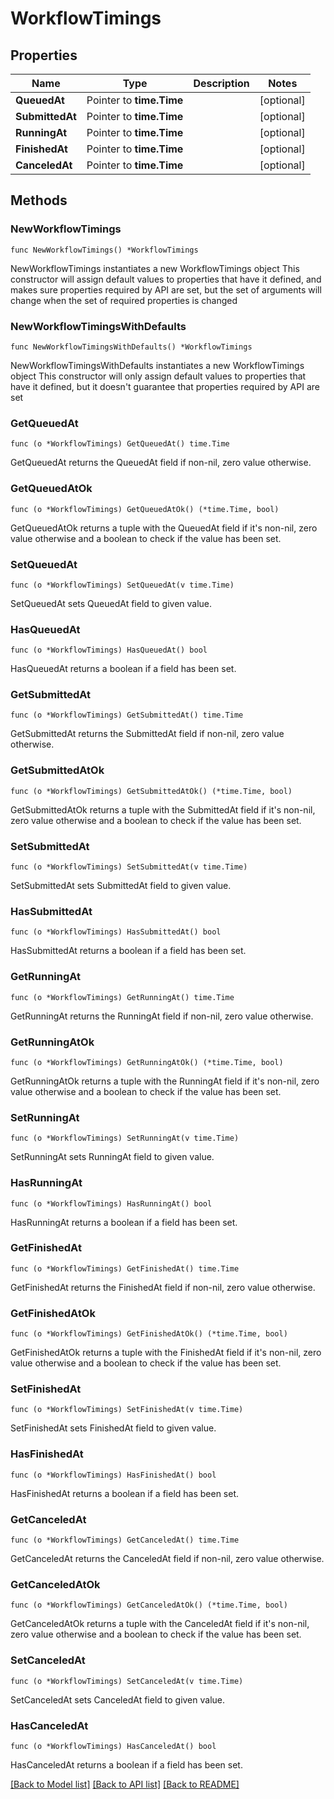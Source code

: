 # WorkflowTimings

## Properties

Name | Type | Description | Notes
------------ | ------------- | ------------- | -------------
**QueuedAt** | Pointer to **time.Time** |  | [optional] 
**SubmittedAt** | Pointer to **time.Time** |  | [optional] 
**RunningAt** | Pointer to **time.Time** |  | [optional] 
**FinishedAt** | Pointer to **time.Time** |  | [optional] 
**CanceledAt** | Pointer to **time.Time** |  | [optional] 

## Methods

### NewWorkflowTimings

`func NewWorkflowTimings() *WorkflowTimings`

NewWorkflowTimings instantiates a new WorkflowTimings object
This constructor will assign default values to properties that have it defined,
and makes sure properties required by API are set, but the set of arguments
will change when the set of required properties is changed

### NewWorkflowTimingsWithDefaults

`func NewWorkflowTimingsWithDefaults() *WorkflowTimings`

NewWorkflowTimingsWithDefaults instantiates a new WorkflowTimings object
This constructor will only assign default values to properties that have it defined,
but it doesn't guarantee that properties required by API are set

### GetQueuedAt

`func (o *WorkflowTimings) GetQueuedAt() time.Time`

GetQueuedAt returns the QueuedAt field if non-nil, zero value otherwise.

### GetQueuedAtOk

`func (o *WorkflowTimings) GetQueuedAtOk() (*time.Time, bool)`

GetQueuedAtOk returns a tuple with the QueuedAt field if it's non-nil, zero value otherwise
and a boolean to check if the value has been set.

### SetQueuedAt

`func (o *WorkflowTimings) SetQueuedAt(v time.Time)`

SetQueuedAt sets QueuedAt field to given value.

### HasQueuedAt

`func (o *WorkflowTimings) HasQueuedAt() bool`

HasQueuedAt returns a boolean if a field has been set.

### GetSubmittedAt

`func (o *WorkflowTimings) GetSubmittedAt() time.Time`

GetSubmittedAt returns the SubmittedAt field if non-nil, zero value otherwise.

### GetSubmittedAtOk

`func (o *WorkflowTimings) GetSubmittedAtOk() (*time.Time, bool)`

GetSubmittedAtOk returns a tuple with the SubmittedAt field if it's non-nil, zero value otherwise
and a boolean to check if the value has been set.

### SetSubmittedAt

`func (o *WorkflowTimings) SetSubmittedAt(v time.Time)`

SetSubmittedAt sets SubmittedAt field to given value.

### HasSubmittedAt

`func (o *WorkflowTimings) HasSubmittedAt() bool`

HasSubmittedAt returns a boolean if a field has been set.

### GetRunningAt

`func (o *WorkflowTimings) GetRunningAt() time.Time`

GetRunningAt returns the RunningAt field if non-nil, zero value otherwise.

### GetRunningAtOk

`func (o *WorkflowTimings) GetRunningAtOk() (*time.Time, bool)`

GetRunningAtOk returns a tuple with the RunningAt field if it's non-nil, zero value otherwise
and a boolean to check if the value has been set.

### SetRunningAt

`func (o *WorkflowTimings) SetRunningAt(v time.Time)`

SetRunningAt sets RunningAt field to given value.

### HasRunningAt

`func (o *WorkflowTimings) HasRunningAt() bool`

HasRunningAt returns a boolean if a field has been set.

### GetFinishedAt

`func (o *WorkflowTimings) GetFinishedAt() time.Time`

GetFinishedAt returns the FinishedAt field if non-nil, zero value otherwise.

### GetFinishedAtOk

`func (o *WorkflowTimings) GetFinishedAtOk() (*time.Time, bool)`

GetFinishedAtOk returns a tuple with the FinishedAt field if it's non-nil, zero value otherwise
and a boolean to check if the value has been set.

### SetFinishedAt

`func (o *WorkflowTimings) SetFinishedAt(v time.Time)`

SetFinishedAt sets FinishedAt field to given value.

### HasFinishedAt

`func (o *WorkflowTimings) HasFinishedAt() bool`

HasFinishedAt returns a boolean if a field has been set.

### GetCanceledAt

`func (o *WorkflowTimings) GetCanceledAt() time.Time`

GetCanceledAt returns the CanceledAt field if non-nil, zero value otherwise.

### GetCanceledAtOk

`func (o *WorkflowTimings) GetCanceledAtOk() (*time.Time, bool)`

GetCanceledAtOk returns a tuple with the CanceledAt field if it's non-nil, zero value otherwise
and a boolean to check if the value has been set.

### SetCanceledAt

`func (o *WorkflowTimings) SetCanceledAt(v time.Time)`

SetCanceledAt sets CanceledAt field to given value.

### HasCanceledAt

`func (o *WorkflowTimings) HasCanceledAt() bool`

HasCanceledAt returns a boolean if a field has been set.


[[Back to Model list]](../README.md#documentation-for-models) [[Back to API list]](../README.md#documentation-for-api-endpoints) [[Back to README]](../README.md)


